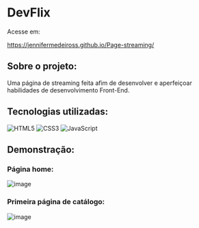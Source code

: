 # DevFlix
<p> Acesse em: </p>
<a href="https://jennifermedeiross.github.io/Page-streaming/">https://jennifermedeiross.github.io/Page-streaming/</a>

## Sobre o projeto:
<p> Uma página de streaming feita afim de desenvolver e aperfeiçoar habilidades de desenvolvimento Front-End.

## Tecnologias utilizadas:
![HTML5](https://img.shields.io/badge/html5-%23E34F26.svg?style=for-the-badge&logo=html5&logoColor=white) ![CSS3](https://img.shields.io/badge/css3-%231572B6.svg?style=for-the-badge&logo=css3&logoColor=white) ![JavaScript](https://img.shields.io/badge/javascript-%23323330.svg?style=for-the-badge&logo=javascript&logoColor=%23F7DF1E)

## Demonstração:
### Página home:
![image](https://user-images.githubusercontent.com/106833007/206928214-9b0be740-da7a-4dc1-b5f7-0ca751bff136.png)

### Primeira página de catálogo:
 ![image](https://user-images.githubusercontent.com/106833007/206928267-30a736d8-84f6-44ed-9e6f-5b123c3d50f5.png)

